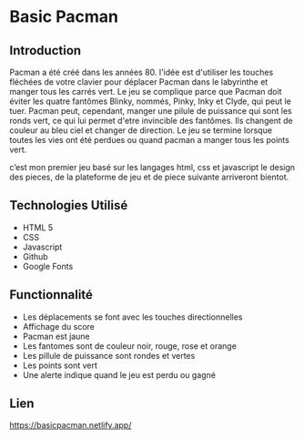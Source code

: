# Basic Pacman

## Introduction

Pacman a été créé dans les années 80. l'idée est d'utiliser les touches fléchées de votre clavier pour déplacer Pacman dans le labyrinthe et manger tous les carrés vert. Le jeu se complique parce que Pacman doit éviter les quatre fantômes Blinky, nommés, Pinky, Inky et Clyde, qui peut le tuer. Pacman peut, cependant, manger une pilule de puissance qui sont les ronds vert, ce qui lui permet d'etre invincible des fantômes. Ils changent de couleur au bleu ciel et changer de direction. Le jeu se termine lorsque toutes les vies ont été perdues ou quand pacman a manger tous les points vert.

c’est mon premier jeu basé sur les langages html, css et javascript le design des pieces, de la plateforme de jeu et de piece suivante arriveront bientot.

## Technologies Utilisé

- HTML 5
- CSS
- Javascript
- Github
- Google Fonts

## Functionnalité

- Les déplacements se font avec les touches directionnelles
- Affichage du score
- Pacman est jaune
- Les fantomes sont de couleur noir, rouge, rose et orange
- Les pillule de puissance sont rondes et vertes
- Les points sont vert
- Une alerte indique quand le jeu est perdu ou gagné

## Lien

https://basicpacman.netlify.app/
